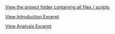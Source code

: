 [View the project folder containing all files / scripts](https://github.com/DanLeeds/PRMDS-PSY6009-Data-Project/tree/main/PRMDS%20(PSY6009)%20final%20project%20folder)

[View Introduction Excerpt](./Introduction.pdf)


[View Analysis Excerpt](./Analysis.pdf)
